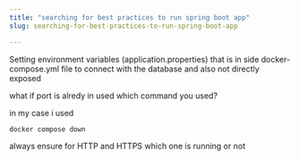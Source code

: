 ```yaml
---
title: "searching for best practices to run spring boot app"
slug: searching-for-best-practices-to-run-spring-boot-app

---
```


Setting environment variables (application.properties) that is in side docker-compose.yml file to connect with the database and also not directly exposed

what if port is alredy in used which command you used?

in my case i used

```powershell
docker compose down
```

always ensure for HTTP and HTTPS which one is running or not
